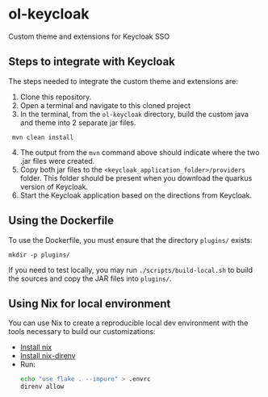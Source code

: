 # ol-keycloak
Custom theme and extensions for Keycloak SSO


## Steps to integrate with Keycloak
The steps needed to integrate the custom theme and extensions are:
1. Clone this repository.
2. Open a terminal and navigate to this cloned project
3. In the terminal, from the `ol-keycloak` directory, build the custom java and theme into 2 separate jar files.
```
 mvn clean install
```
4. The output from the `mvn` command above should indicate where the two .jar files were created.
5. Copy both jar files to the `<keycloak_application_folder>/providers` folder.  This folder should be present when you download the quarkus version of Keycloak.
6. Start the Keycloak application based on the directions from Keycloak.


## Using the Dockerfile

To use the Dockerfile, you must ensure that the directory `plugins/` exists:

```shell
mkdir -p plugins/
```

If you need to test locally, you may run `./scripts/build-local.sh` to build the sources and copy the JAR files into `plugins/`.

## Using Nix for local environment

You can use Nix to create a reproducible local dev environment with the tools necessary to build our customizations:

- [Install nix](https://nixos.org/download)
- [Install nix-direnv](https://github.com/nix-community/nix-direnv?tab=readme-ov-file#installation)
- Run:
  ```bash
  echo "use flake . --impure" > .envrc
  direnv allow
  ```
